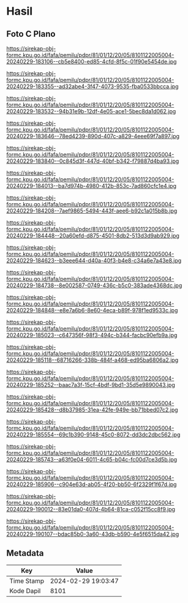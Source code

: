 # Hasil

## Foto C Plano

https://sirekap-obj-formc.kpu.go.id/fafa/pemilu/pdpr/81/01/12/20/05/8101122005004-20240229-183106--cb5e8400-ed85-4cfd-8f5c-01f90e5454de.jpg

https://sirekap-obj-formc.kpu.go.id/fafa/pemilu/pdpr/81/01/12/20/05/8101122005004-20240229-183355--ad32abe4-3f47-4073-9535-fba0533bbcca.jpg

https://sirekap-obj-formc.kpu.go.id/fafa/pemilu/pdpr/81/01/12/20/05/8101122005004-20240229-183532--94b31e9b-12df-4e05-ace1-5bec8da1d062.jpg

https://sirekap-obj-formc.kpu.go.id/fafa/pemilu/pdpr/81/01/12/20/05/8101122005004-20240229-183646--78ed4239-890d-407c-a829-4eee69f7a897.jpg

https://sirekap-obj-formc.kpu.go.id/fafa/pemilu/pdpr/81/01/12/20/05/8101122005004-20240229-183840--0c845d3f-447d-40bf-b342-f79887d4ba93.jpg

https://sirekap-obj-formc.kpu.go.id/fafa/pemilu/pdpr/81/01/12/20/05/8101122005004-20240229-184013--ba7d974b-4980-412b-853c-7ad860cfc1e4.jpg

https://sirekap-obj-formc.kpu.go.id/fafa/pemilu/pdpr/81/01/12/20/05/8101122005004-20240229-184208--7aef9865-5494-443f-aee6-b92c1a015b8b.jpg

https://sirekap-obj-formc.kpu.go.id/fafa/pemilu/pdpr/81/01/12/20/05/8101122005004-20240229-184448--20a60efd-d875-4501-8db2-513d3d9ab929.jpg

https://sirekap-obj-formc.kpu.go.id/fafa/pemilu/pdpr/81/01/12/20/05/8101122005004-20240229-184623--b3eee644-d40a-40f3-b4e8-c34a6e7a43e8.jpg

https://sirekap-obj-formc.kpu.go.id/fafa/pemilu/pdpr/81/01/12/20/05/8101122005004-20240229-184738--8e002587-0749-436c-b5c0-383ade4368dc.jpg

https://sirekap-obj-formc.kpu.go.id/fafa/pemilu/pdpr/81/01/12/20/05/8101122005004-20240229-184848--e8e7a6b6-8e60-4eca-b89f-978f1ed9533c.jpg

https://sirekap-obj-formc.kpu.go.id/fafa/pemilu/pdpr/81/01/12/20/05/8101122005004-20240229-185023--c647356f-98f3-494c-b344-facbc90efb9a.jpg

https://sirekap-obj-formc.kpu.go.id/fafa/pemilu/pdpr/81/01/12/20/05/8101122005004-20240229-185118--68716266-338b-484f-a468-ed95ba6806a2.jpg

https://sirekap-obj-formc.kpu.go.id/fafa/pemilu/pdpr/81/01/12/20/05/8101122005004-20240229-185252--baac7a3f-15cf-4bdf-9bd1-35d5e9890043.jpg

https://sirekap-obj-formc.kpu.go.id/fafa/pemilu/pdpr/81/01/12/20/05/8101122005004-20240229-185428--d8b37985-31ea-42fe-949e-bb71bbed07c2.jpg

https://sirekap-obj-formc.kpu.go.id/fafa/pemilu/pdpr/81/01/12/20/05/8101122005004-20240229-185554--69c1b390-9148-45c0-8072-dd3dc2dbc562.jpg

https://sirekap-obj-formc.kpu.go.id/fafa/pemilu/pdpr/81/01/12/20/05/8101122005004-20240229-185743--a63f0e04-6011-4c65-b04c-fc00d7ce3d5b.jpg

https://sirekap-obj-formc.kpu.go.id/fafa/pemilu/pdpr/81/01/12/20/05/8101122005004-20240229-185906--c904e63d-ab05-4f20-bb50-6f2329f1f67d.jpg

https://sirekap-obj-formc.kpu.go.id/fafa/pemilu/pdpr/81/01/12/20/05/8101122005004-20240229-190012--83e01da0-407d-4b64-81ca-c052f15cc8f9.jpg

https://sirekap-obj-formc.kpu.go.id/fafa/pemilu/pdpr/81/01/12/20/05/8101122005004-20240229-190107--bdac85b0-3a60-43db-b590-4e5f6515da42.jpg


## Metadata

| Key        | Value               |
| ---------- | ------------------- |
| Time Stamp | 2024-02-29 19:03:47 |
| Kode Dapil | 8101                |



